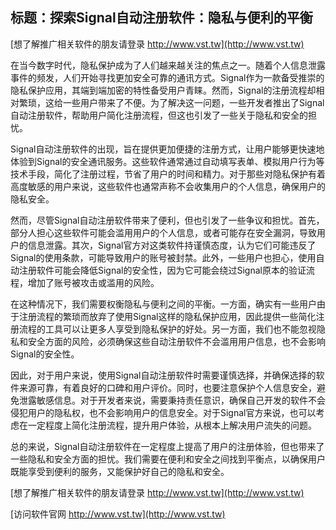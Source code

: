 ## **标题：探索Signal自动注册软件：隐私与便利的平衡**

[想了解推广相关软件的朋友请登录 http://www.vst.tw](http://www.vst.tw)

在当今数字时代，隐私保护成为了人们越来越关注的焦点之一。随着个人信息泄露事件的频发，人们开始寻找更加安全可靠的通讯方式。Signal作为一款备受推崇的隐私保护应用，其端到端加密的特性备受用户青睐。然而，Signal的注册流程却相对繁琐，这给一些用户带来了不便。为了解决这一问题，一些开发者推出了Signal自动注册软件，帮助用户简化注册流程，但这也引发了一些关于隐私和安全的担忧。

Signal自动注册软件的出现，旨在提供更加便捷的注册方式，让用户能够更快速地体验到Signal的安全通讯服务。这些软件通常通过自动填写表单、模拟用户行为等技术手段，简化了注册过程，节省了用户的时间和精力。对于那些对隐私保护有着高度敏感的用户来说，这些软件也通常声称不会收集用户的个人信息，确保用户的隐私安全。

然而，尽管Signal自动注册软件带来了便利，但也引发了一些争议和担忧。首先，部分人担心这些软件可能会滥用用户的个人信息，或者可能存在安全漏洞，导致用户的信息泄露。其次，Signal官方对这类软件持谨慎态度，认为它们可能违反了Signal的使用条款，可能导致用户的账号被封禁。此外，一些用户也担心，使用自动注册软件可能会降低Signal的安全性，因为它可能会绕过Signal原本的验证流程，增加了账号被攻击或滥用的风险。

在这种情况下，我们需要权衡隐私与便利之间的平衡。一方面，确实有一些用户由于注册流程的繁琐而放弃了使用Signal这样的隐私保护应用，因此提供一些简化注册流程的工具可以让更多人享受到隐私保护的好处。另一方面，我们也不能忽视隐私和安全方面的风险，必须确保这些自动注册软件不会滥用用户信息，也不会影响Signal的安全性。

因此，对于用户来说，使用Signal自动注册软件时需要谨慎选择，并确保选择的软件来源可靠，有着良好的口碑和用户评价。同时，也要注意保护个人信息安全，避免泄露敏感信息。对于开发者来说，需要秉持责任意识，确保自己开发的软件不会侵犯用户的隐私权，也不会影响用户的信息安全。对于Signal官方来说，也可以考虑在一定程度上简化注册流程，提升用户体验，从根本上解决用户流失的问题。

总的来说，Signal自动注册软件在一定程度上提高了用户的注册体验，但也带来了一些隐私和安全方面的担忧。我们需要在便利和安全之间找到平衡点，以确保用户既能享受到便利的服务，又能保护好自己的隐私和安全。

[想了解推广相关软件的朋友请登录 http://www.vst.tw](http://www.vst.tw)


[访问软件官网 http://www.vst.tw](http://www.vst.tw)
